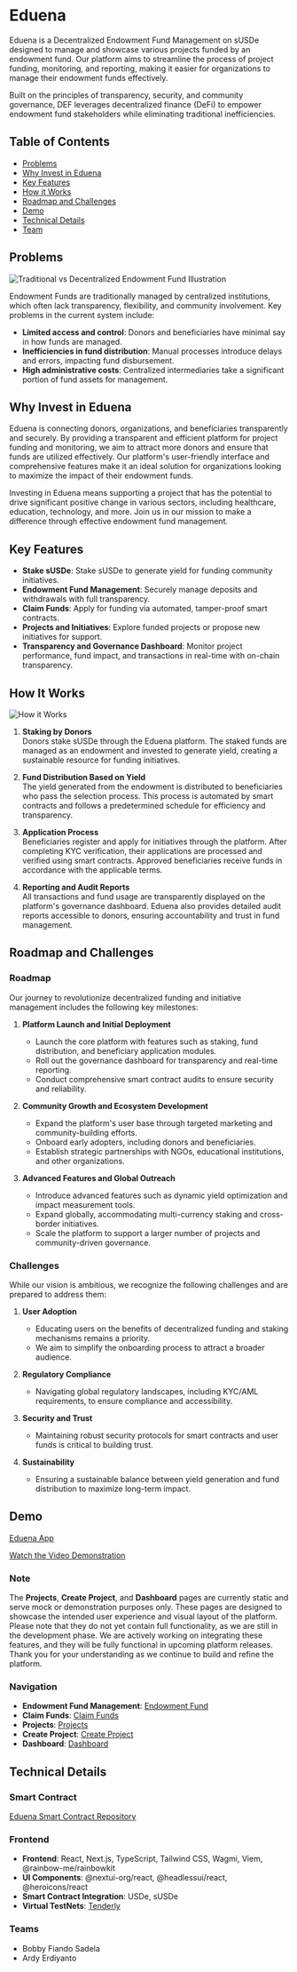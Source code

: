 # Eduena

Eduena is a Decentralized Endowment Fund Management on sUSDe designed to manage and showcase various projects funded by an endowment fund. Our platform aims to streamline the process of project funding, monitoring, and reporting, making it easier for organizations to manage their endowment funds effectively.

Built on the principles of transparency, security, and community governance, DEF leverages decentralized finance (DeFi) to empower endowment fund stakeholders while eliminating traditional inefficiencies.

## Table of Contents

- [Problems](#problems)
- [Why Invest in Eduena](#why-invest-in-eduena)
- [Key Features](#key-features)
- [How it Works](#how-it-works)
- [Roadmap and Challenges](#roadmap-and-challenges)
- [Demo](#demo)
- [Technical Details](#technical-details)
- [Team](#team)

## Problems

![Traditional vs Decentralized Endowment Fund Illustration](image.png)

Endowment Funds are traditionally managed by centralized institutions, which often lack transparency, flexibility, and community involvement. Key problems in the current system include:

- **Limited access and control**: Donors and beneficiaries have minimal say in how funds are managed.
- **Inefficiencies in fund distribution**: Manual processes introduce delays and errors, impacting fund disbursement.
- **High administrative costs**: Centralized intermediaries take a significant portion of fund assets for management.

## Why Invest in Eduena

Eduena is connecting donors, organizations, and beneficiaries transparently and securely. By providing a transparent and efficient platform for project funding and monitoring, we aim to attract more donors and ensure that funds are utilized effectively. Our platform's user-friendly interface and comprehensive features make it an ideal solution for organizations looking to maximize the impact of their endowment funds.

Investing in Eduena means supporting a project that has the potential to drive significant positive change in various sectors, including healthcare, education, technology, and more. Join us in our mission to make a difference through effective endowment fund management.

## Key Features

- **Stake sUSDe**: Stake sUSDe to generate yield for funding community initiatives.
- **Endowment Fund Management**: Securely manage deposits and withdrawals with full transparency.
- **Claim Funds**: Apply for funding via automated, tamper-proof smart contracts.
- **Projects and Initiatives**: Explore funded projects or propose new initiatives for support.
- **Transparency and Governance Dashboard**: Monitor project performance, fund impact, and transactions in real-time with on-chain transparency.

## How It Works

![How it Works](image.png)

1. **Staking by Donors**  
   Donors stake sUSDe through the Eduena platform. The staked funds are managed as an endowment and invested to generate yield, creating a sustainable resource for funding initiatives.

2. **Fund Distribution Based on Yield**  
   The yield generated from the endowment is distributed to beneficiaries who pass the selection process. This process is automated by smart contracts and follows a predetermined schedule for efficiency and transparency.

3. **Application Process**  
   Beneficiaries register and apply for initiatives through the platform. After completing KYC verification, their applications are processed and verified using smart contracts. Approved beneficiaries receive funds in accordance with the applicable terms.

4. **Reporting and Audit Reports**  
   All transactions and fund usage are transparently displayed on the platform's governance dashboard. Eduena also provides detailed audit reports accessible to donors, ensuring accountability and trust in fund management.

## Roadmap and Challenges

### Roadmap  
Our journey to revolutionize decentralized funding and initiative management includes the following key milestones:

1. **Platform Launch and Initial Deployment**  
   - Launch the core platform with features such as staking, fund distribution, and beneficiary application modules.  
   - Roll out the governance dashboard for transparency and real-time reporting.  
   - Conduct comprehensive smart contract audits to ensure security and reliability.  

2. **Community Growth and Ecosystem Development**  
   - Expand the platform's user base through targeted marketing and community-building efforts.  
   - Onboard early adopters, including donors and beneficiaries.  
   - Establish strategic partnerships with NGOs, educational institutions, and other organizations.

3. **Advanced Features and Global Outreach**  
   - Introduce advanced features such as dynamic yield optimization and impact measurement tools.  
   - Expand globally, accommodating multi-currency staking and cross-border initiatives.  
   - Scale the platform to support a larger number of projects and community-driven governance.  

### Challenges  
While our vision is ambitious, we recognize the following challenges and are prepared to address them:  

1. **User Adoption**  
   - Educating users on the benefits of decentralized funding and staking mechanisms remains a priority.  
   - We aim to simplify the onboarding process to attract a broader audience.  

2. **Regulatory Compliance**  
   - Navigating global regulatory landscapes, including KYC/AML requirements, to ensure compliance and accessibility.  

3. **Security and Trust**  
   - Maintaining robust security protocols for smart contracts and user funds is critical to building trust.  

4. **Sustainability**  
   - Ensuring a sustainable balance between yield generation and fund distribution to maximize long-term impact.  

## Demo

[Eduena App](https://eduena.netlify.app)

[Watch the Video Demonstration](https://youtube.com)

### Note

The **Projects**, **Create Project**, and **Dashboard** pages are currently static and serve mock or demonstration purposes only. These pages are designed to showcase the intended user experience and visual layout of the platform. Please note that they do not yet contain full functionality, as we are still in the development phase. We are actively working on integrating these features, and they will be fully functional in upcoming platform releases. Thank you for your understanding as we continue to build and refine the platform.

### Navigation

- **Endowment Fund Management**: [Endowment Fund](http://eduena.netlify.app/endowment-fund)
- **Claim Funds**: [Claim Funds](http://eduena.netlify.app/endowment-fund/claim-funds)
- **Projects**: [Projects](http://eduena.netlify.app/endowment-fund/projects)
- **Create Project**: [Create Project](http://eduena.netlify.app/endowment-fund/create-project)
- **Dashboard**: [Dashboard](http://eduena.netlify.app/endowment-fund/dashboard)

## Technical Details

### Smart Contract

[Eduena Smart Contract Repository](https://github.com/Eduena-Endownment-Fund/eduena-contract)

### Frontend

- **Frontend**: React, Next.js, TypeScript, Tailwind CSS, Wagmi, Viem, @rainbow-me/rainbowkit
- **UI Components**: @nextui-org/react, @headlessui/react, @heroicons/react
- **Smart Contract Integration**: USDe, sUSDe
- **Virtual TestNets**: [Tenderly](https://tenderly.co/)

### Teams

- Bobby Fiando Sadela
- Ardy Erdiyanto

